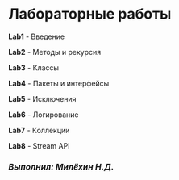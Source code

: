 # Лабораторные работы


**Lab1** - Введение

**Lab2** - Методы и рекурсия

**Lab3** - Классы

**Lab4** - Пакеты и интерфейсы

**Lab5** - Исключения

**Lab6** - Логирование

**Lab7** - Коллекции

**Lab8** - Stream API

### ***Выполнил: Милёхин Н.Д.***

